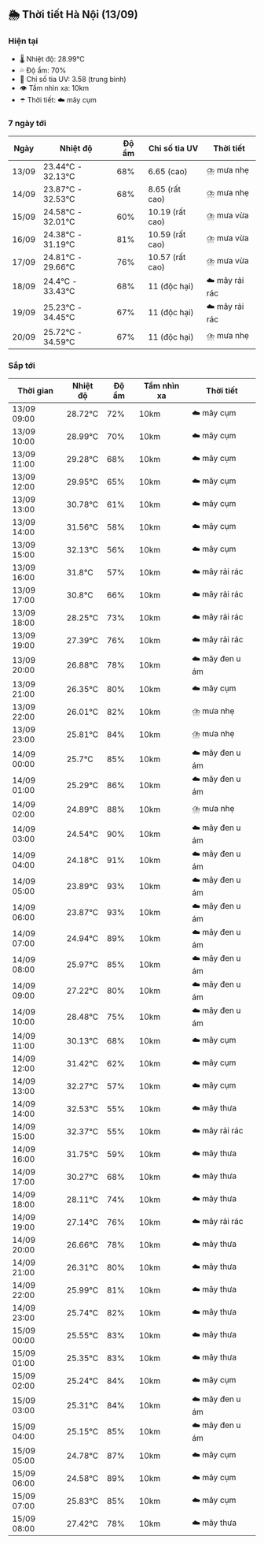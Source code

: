 ## 🌦️ Thời tiết Hà Nội (13/09)

### Hiện tại

- 🌡️ Nhiệt độ: 28.99℃
- 💦 Độ ẩm: 70%
- 🌟 Chỉ số tia UV: 3.58 (trung bình)
- 👁️ Tầm nhìn xa: 10km
- ☂️ Thời tiết: ☁️ mây cụm

### 7 ngày tới

| Ngày | Nhiệt độ | Độ ẩm | Chỉ số tia UV | Thời tiết |
| --- | --- | --- | --- | --- |
| 13/09 | 23.44℃ - 32.13℃ | 68% | 6.65 (cao) | ⛈️ mưa nhẹ |
| 14/09 | 23.87℃ - 32.53℃ | 68% | 8.65 (rất cao) | ⛈️ mưa nhẹ |
| 15/09 | 24.58℃ - 32.01℃ | 60% | 10.19 (rất cao) | ⛈️ mưa vừa |
| 16/09 | 24.38℃ - 31.19℃ | 81% | 10.59 (rất cao) | ⛈️ mưa vừa |
| 17/09 | 24.81℃ - 29.66℃ | 76% | 10.57 (rất cao) | ⛈️ mưa vừa |
| 18/09 | 24.4℃ - 33.43℃ | 68% | 11 (độc hại) | ☁️ mây rải rác |
| 19/09 | 25.23℃ - 34.45℃ | 67% | 11 (độc hại) | ☁️ mây rải rác |
| 20/09 | 25.72℃ - 34.59℃ | 67% | 11 (độc hại) | ⛈️ mưa nhẹ |

### Sắp tới

| Thời gian | Nhiệt độ | Độ ẩm | Tầm nhìn xa | Thời tiết |
| --- | --- | --- | --- | --- |
| 13/09 09:00 | 28.72℃ | 72% | 10km | ☁️ mây cụm |
| 13/09 10:00 | 28.99℃ | 70% | 10km | ☁️ mây cụm |
| 13/09 11:00 | 29.28℃ | 68% | 10km | ☁️ mây cụm |
| 13/09 12:00 | 29.95℃ | 65% | 10km | ☁️ mây cụm |
| 13/09 13:00 | 30.78℃ | 61% | 10km | ☁️ mây cụm |
| 13/09 14:00 | 31.56℃ | 58% | 10km | ☁️ mây cụm |
| 13/09 15:00 | 32.13℃ | 56% | 10km | ☁️ mây cụm |
| 13/09 16:00 | 31.8℃ | 57% | 10km | ☁️ mây rải rác |
| 13/09 17:00 | 30.8℃ | 66% | 10km | ☁️ mây rải rác |
| 13/09 18:00 | 28.25℃ | 73% | 10km | ☁️ mây rải rác |
| 13/09 19:00 | 27.39℃ | 76% | 10km | ☁️ mây rải rác |
| 13/09 20:00 | 26.88℃ | 78% | 10km | ☁️ mây đen u ám |
| 13/09 21:00 | 26.35℃ | 80% | 10km | ☁️ mây cụm |
| 13/09 22:00 | 26.01℃ | 82% | 10km | ⛈️ mưa nhẹ |
| 13/09 23:00 | 25.81℃ | 84% | 10km | ⛈️ mưa nhẹ |
| 14/09 00:00 | 25.7℃ | 85% | 10km | ☁️ mây đen u ám |
| 14/09 01:00 | 25.29℃ | 86% | 10km | ☁️ mây đen u ám |
| 14/09 02:00 | 24.89℃ | 88% | 10km | ⛈️ mưa nhẹ |
| 14/09 03:00 | 24.54℃ | 90% | 10km | ☁️ mây đen u ám |
| 14/09 04:00 | 24.18℃ | 91% | 10km | ☁️ mây đen u ám |
| 14/09 05:00 | 23.89℃ | 93% | 10km | ☁️ mây đen u ám |
| 14/09 06:00 | 23.87℃ | 93% | 10km | ☁️ mây đen u ám |
| 14/09 07:00 | 24.94℃ | 89% | 10km | ☁️ mây đen u ám |
| 14/09 08:00 | 25.97℃ | 85% | 10km | ☁️ mây đen u ám |
| 14/09 09:00 | 27.22℃ | 80% | 10km | ☁️ mây đen u ám |
| 14/09 10:00 | 28.48℃ | 75% | 10km | ☁️ mây đen u ám |
| 14/09 11:00 | 30.13℃ | 68% | 10km | ☁️ mây cụm |
| 14/09 12:00 | 31.42℃ | 62% | 10km | ☁️ mây cụm |
| 14/09 13:00 | 32.27℃ | 57% | 10km | ☁️ mây cụm |
| 14/09 14:00 | 32.53℃ | 55% | 10km | ☁️ mây thưa |
| 14/09 15:00 | 32.37℃ | 55% | 10km | ☁️ mây rải rác |
| 14/09 16:00 | 31.75℃ | 59% | 10km | ☁️ mây thưa |
| 14/09 17:00 | 30.27℃ | 68% | 10km | ☁️ mây thưa |
| 14/09 18:00 | 28.11℃ | 74% | 10km | ☁️ mây thưa |
| 14/09 19:00 | 27.14℃ | 76% | 10km | ☁️ mây rải rác |
| 14/09 20:00 | 26.66℃ | 78% | 10km | ☁️ mây thưa |
| 14/09 21:00 | 26.31℃ | 80% | 10km | ☁️ mây thưa |
| 14/09 22:00 | 25.99℃ | 81% | 10km | ☁️ mây thưa |
| 14/09 23:00 | 25.74℃ | 82% | 10km | ☁️ mây thưa |
| 15/09 00:00 | 25.55℃ | 83% | 10km | ☁️ mây thưa |
| 15/09 01:00 | 25.35℃ | 83% | 10km | ☁️ mây thưa |
| 15/09 02:00 | 25.24℃ | 84% | 10km | ☁️ mây cụm |
| 15/09 03:00 | 25.31℃ | 84% | 10km | ☁️ mây đen u ám |
| 15/09 04:00 | 25.15℃ | 85% | 10km | ☁️ mây đen u ám |
| 15/09 05:00 | 24.78℃ | 87% | 10km | ☁️ mây cụm |
| 15/09 06:00 | 24.58℃ | 89% | 10km | ☁️ mây cụm |
| 15/09 07:00 | 25.83℃ | 85% | 10km | ☁️ mây cụm |
| 15/09 08:00 | 27.42℃ | 78% | 10km | ☁️ mây thưa |
